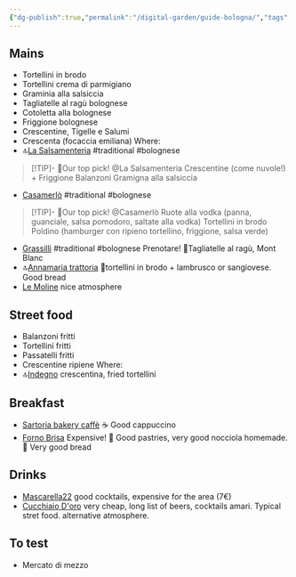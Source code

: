 ```yaml
---
{"dg-publish":true,"permalink":"/digital-garden/guide-bologna/","tags":["resource"]}
---
```


## Mains  
- Tortellini in brodo 
- Tortellini crema di parmigiano 
- Graminia alla salsiccia  
- Tagliatelle al ragù bolognese
- Cotoletta alla bolognese 
- Friggione bolognese
- Crescentine, Tigelle e Salumi 
- Crescenta (focaccia emiliana)
Where:
- 🔝[La Salsamenteria](https://maps.app.goo.gl/o3QTkUtvtF2wPAqp6) #traditional #bolognese
> [!TIP]- 🍴Our top pick! @La Salsamenteria 
> Crescentine (come nuvole!) + Friggione 
> Balanzoni 
> Gramigna alla salsiccia 
- [Casamerlò](https://maps.app.goo.gl/yGUoAFiFySEZBBUJ8) #traditional #bolognese
> [!TIP]- 🍴Our top pick! @Casamerlò
> Ruote alla vodka (panna, guanciale, salsa pomodoro, saltate alla vodka)
> Tortellini in brodo  
> Poldino (hamburger con ripieno tortellino, friggione, salsa verde)
- [Grassilli](https://maps.app.goo.gl/i7ScqZ7oVVdmgbTr8) #traditional #bolognese Prenotare! 
	🍴Tagliatelle al ragù, Mont Blanc 
- 🔝[Annamaria trattoria](https://maps.app.goo.gl/sxgTYakDp1Q9sr25A) 🍴tortellini in brodo + lambrusco or sangiovese. Good bread 
- [Le Moline](https://maps.app.goo.gl/sCTHAv1A8QgS1ofL6) nice atmosphere  
## Street food 
- Balanzoni fritti 
- Tortellini fritti 
- Passatelli fritti 
- Crescentine ripiene 
Where:
- 🔝[Indegno](https://maps.app.goo.gl/GfcVaJgFFgS55hqG7) crescentina, fried tortellini 
## Breakfast 
- [Sartoria bakery caffè](https://maps.app.goo.gl/y7XAd2TYEmnmqdzR7) ☕ Good cappuccino
- [Forno Brisa](https://www.google.com/maps/search/?api=1&query=Forno+Brisa+Bologna) Expensive! 🥐 Good pastries, very good nocciola homemade. 🥖 Very good bread 
## Drinks 
- [Mascarella22](https://maps.app.goo.gl/DVL27FWgzeav5n6NA ) good cocktails, expensive for the area (7€)
- [Cucchiaio D'oro](https://maps.app.goo.gl/ymVLQM2UN4GnjjiLA) very cheap, long list of beers, cocktails amari. Typical stret food. alternative atmosphere. 

## To test 
- Mercato di mezzo 